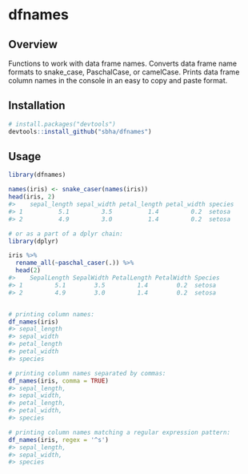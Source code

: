 # dfnames
## Overview
Functions to work with data frame names. Converts data frame name formats to snake_case, PaschalCase, or camelCase. Prints data frame column names in the console in an easy to copy and paste format. 

## Installation
``` r
# install.packages("devtools")
devtools::install_github("sbha/dfnames")
```

## Usage
```r
library(dfnames)

names(iris) <- snake_caser(names(iris))
head(iris, 2)
#>    sepal_length sepal_width petal_length petal_width species
#> 1          5.1         3.5          1.4         0.2  setosa
#> 2          4.9         3.0          1.4         0.2  setosa

# or as a part of a dplyr chain:
library(dplyr)

iris %>% 
  rename_all(~paschal_caser(.)) %>% 
  head(2)
#>    SepalLength SepalWidth PetalLength PetalWidth Species
#> 1         5.1        3.5         1.4        0.2  setosa
#> 2         4.9        3.0         1.4        0.2  setosa


# printing column names:
df_names(iris)
#> sepal_length
#> sepal_width
#> petal_length
#> petal_width
#> species

# printing column names separated by commas:
df_names(iris, comma = TRUE)
#> sepal_length,
#> sepal_width,
#> petal_length,
#> petal_width,
#> species

# printing column names matching a regular expression pattern:
df_names(iris, regex = '^s')
#> sepal_length,
#> sepal_width,
#> species

```
